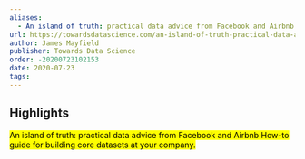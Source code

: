 ```yaml
---
aliases:
  - An island of truth: practical data advice from Facebook and Airbnb
url: https://towardsdatascience.com/an-island-of-truth-practical-data-advice-from-facebook-and-airbnb-a0d9c355e5a0
author: James Mayfield
publisher: Towards Data Science
order: -20200723102153
date: 2020-07-23
tags:
---
```


## Highlights
<mark>An island of truth: practical data advice from Facebook and Airbnb How-to guide for building core datasets at your company.</mark>

